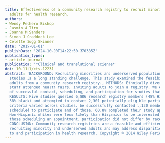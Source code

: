 ```yaml
---
title: Effectiveness of a community research registry to recruit minority and underserved
  adults for health research.
authors:
- Wendy Pechero Bishop
- Jasmin A Tiro
- Joanne M Sanders
- Simon J Craddock Lee
- Celette Sugg Skinner
date: '2015-01-01'
publishDate: '2024-10-10T14:22:50.370385Z'
publication_types:
- article-journal
publication: '*Clinical and translational science*'
doi: 10.1111/cts.12231
abstract: 'BACKGROUND: Recruiting minorities and underserved populations into population-based
  studies is a long standing challenge. This study examined the feasibility of recruiting
  adults from a community research registry., METHODS: Ethnically diverse, bilingual
  staff attended health fairs, inviting adults to join a registry. We examined rates
  of successful contact, scheduling, and participation for studies that used the registry.,
  RESULTS: Five studies queried 6,886 research registry members (48% Hispanic and
  38% black) and attempted to contact 2,301 potentially eligible participants; eligibility
  criteria varied across studies. We successfully contacted 1,130 members, 51.9% were
  scheduled to participate and of those, 60.8% completed their study appointment.
  Non-Hispanic whites were less likely than Hispanics to be interested, but among
  those scheduling an appointment, participation did not differ by race/ethnicity.,
  CONCLUSION: Community research registries are a feasible and efficient method for
  recruiting minority and underserved adults and may address disparities in access
  to and participation in health research. Copyright © 2014 Wiley Periodicals, Inc.'
---
```

